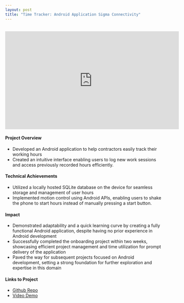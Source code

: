 ```yaml
---
layout: post
title: "Time Tracker: Android Application Sigma Connectivity"
---
```


<br>

<iframe align="center" width="560" height="315" src="https://www.youtube.com/embed/qMrPhE7Ob-g" title="YouTube video player" frameborder="0" allow="accelerometer; autoplay; clipboard-write; encrypted-media; gyroscope; picture-in-picture; web-share" allowfullscreen></iframe>

#### Project Overview

* Developed an Android application to help contractors easily track their working hours
* Created an intuitive interface enabling users to log new work sessions and access previously recorded hours efficiently.

#### Technical Achievements

* Utilized a locally hosted SQLite database on the device for seamless storage and management of user hours
* Implemented motion control using Android APIs, enabling users to shake the phone to start hours instead of manually pressing a start button.

#### Impact

* Demonstrated adaptability and a quick learning curve by creating a fully functional Android application, despite having no prior experience in Android development
* Successfully completed the onboarding project within two weeks, showcasing efficient project management and time utilization for prompt delivery of the application
* Paved the way for subsequent projects focused on Android development, setting a strong foundation for further exploration and expertise in this domain

#### Links to Project
* [Github Repo](https://github.com/athom031/Time-Tracker)
* [Video Demo](https://youtu.be/qMrPhE7Ob-g)
